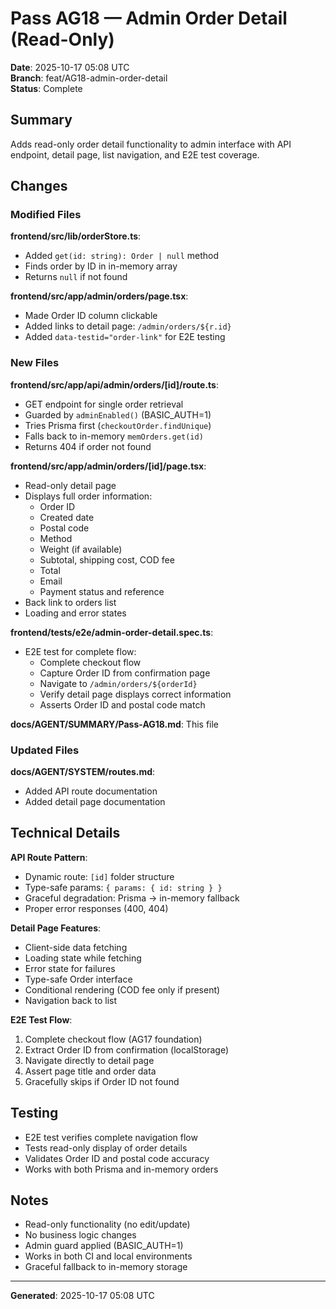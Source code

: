 # Pass AG18 — Admin Order Detail (Read-Only)

**Date**: 2025-10-17 05:08 UTC  
**Branch**: feat/AG18-admin-order-detail  
**Status**: Complete

## Summary

Adds read-only order detail functionality to admin interface with API endpoint, detail page, list navigation, and E2E test coverage.

## Changes

### Modified Files

**frontend/src/lib/orderStore.ts**:
- Added `get(id: string): Order | null` method
- Finds order by ID in in-memory array
- Returns `null` if not found

**frontend/src/app/admin/orders/page.tsx**:
- Made Order ID column clickable
- Added links to detail page: `/admin/orders/${r.id}`
- Added `data-testid="order-link"` for E2E testing

### New Files

**frontend/src/app/api/admin/orders/[id]/route.ts**:
- GET endpoint for single order retrieval
- Guarded by `adminEnabled()` (BASIC_AUTH=1)
- Tries Prisma first (`checkoutOrder.findUnique`)
- Falls back to in-memory `memOrders.get(id)`
- Returns 404 if order not found

**frontend/src/app/admin/orders/[id]/page.tsx**:
- Read-only detail page
- Displays full order information:
  - Order ID
  - Created date
  - Postal code
  - Method
  - Weight (if available)
  - Subtotal, shipping cost, COD fee
  - Total
  - Email
  - Payment status and reference
- Back link to orders list
- Loading and error states

**frontend/tests/e2e/admin-order-detail.spec.ts**:
- E2E test for complete flow:
  - Complete checkout flow
  - Capture Order ID from confirmation page
  - Navigate to `/admin/orders/${orderId}`
  - Verify detail page displays correct information
  - Asserts Order ID and postal code match

**docs/AGENT/SUMMARY/Pass-AG18.md**: This file

### Updated Files

**docs/AGENT/SYSTEM/routes.md**:
- Added API route documentation
- Added detail page documentation

## Technical Details

**API Route Pattern**:
- Dynamic route: `[id]` folder structure
- Type-safe params: `{ params: { id: string } }`
- Graceful degradation: Prisma → in-memory fallback
- Proper error responses (400, 404)

**Detail Page Features**:
- Client-side data fetching
- Loading state while fetching
- Error state for failures
- Type-safe Order interface
- Conditional rendering (COD fee only if present)
- Navigation back to list

**E2E Test Flow**:
1. Complete checkout flow (AG17 foundation)
2. Extract Order ID from confirmation (localStorage)
3. Navigate directly to detail page
4. Assert page title and order data
5. Gracefully skips if Order ID not found

## Testing

- E2E test verifies complete navigation flow
- Tests read-only display of order details
- Validates Order ID and postal code accuracy
- Works with both Prisma and in-memory orders

## Notes

- Read-only functionality (no edit/update)
- No business logic changes
- Admin guard applied (BASIC_AUTH=1)
- Works in both CI and local environments
- Graceful fallback to in-memory storage

---

**Generated**: 2025-10-17 05:08 UTC
